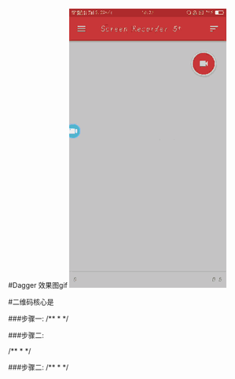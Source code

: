 #Dagger
效果图gif
![](a.gif)



#二维码核心是

###步骤一:
/**
     *
     */



###步骤二:


/**
     *
     */


  ###步骤二:
  /**
  *
  */









